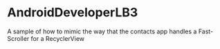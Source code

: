 # AndroidDeveloperLB3
A sample of how to mimic the way that the contacts app handles a Fast-Scroller for a RecyclerView

